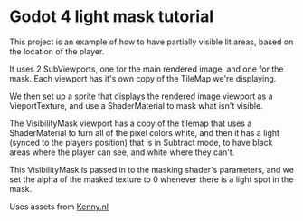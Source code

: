 # Godot 4 light mask tutorial

This project is an example of how to have partially visible lit areas, based on the location of the player.

It uses 2 SubViewports, one for the main rendered image, and one for the mask.  Each viewport has it's own copy of the TileMap we're displaying.

We then set up a sprite that displays the rendered image viewport as a VieportTexture, and use a ShaderMaterial to mask what isn't visible.

The VisibilityMask viewport has a copy of the tilemap that uses a ShaderMaterial to turn all of the pixel colors white, and then it has a light (synced to the players position) that is in Subtract mode, to have black areas where the player can see, and white where they can't.

This VisibilityMask is passed in to the masking shader's parameters, and we set the alpha of the masked texture to 0 whenever there is a light spot in the mask.

Uses assets from [Kenny.nl](https://kenney.nl/assets/tiny-dungeon "kenny.nl")
